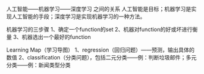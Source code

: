 人工智能——机器学习——深度学习 之间的关系
人工智能是目标；机器学习是实现人工智能的手段；深度学习是实现机器学习的一种方法。

机器学习的三步骤
1、确定一个function的set
2、机器对function的好或坏进行衡量
3、机器选出一个最好的function

Learning Map（学习导图）
1、regression（回归问题）——预测，输出具体的数值
2、classification（分类问题），包括二元分类——例：判断垃圾邮件；多元分类——例：新闻类型分类
